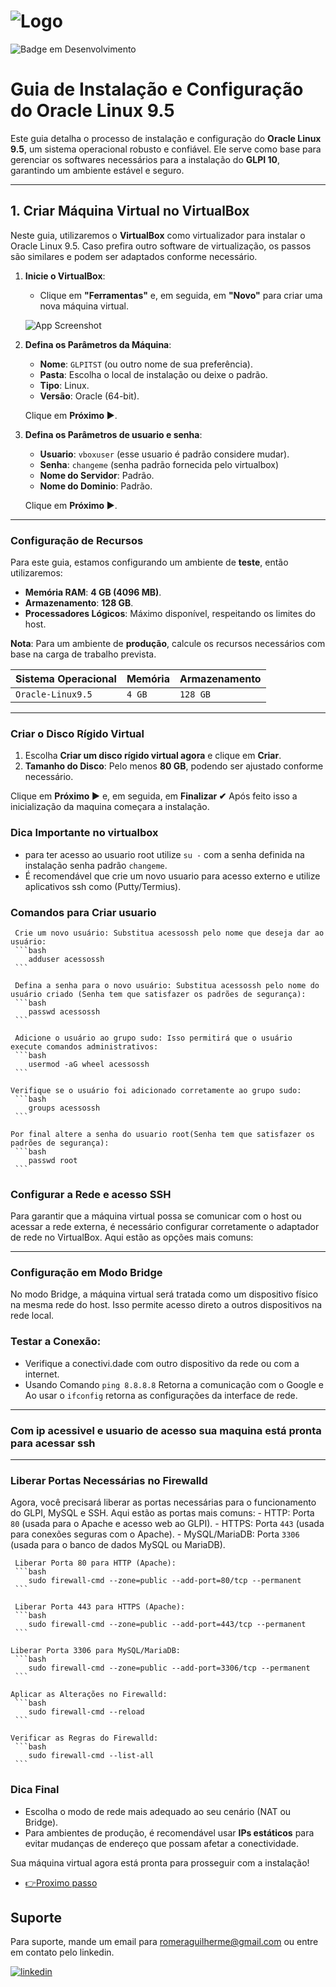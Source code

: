 # ![Logo](https://i.ibb.co/hM1bC3X/2.png)  
![Badge em Desenvolvimento](http://img.shields.io/static/v1?label=STATUS&message=EM%20DESENVOLVIMENTO&color=GREEN&style=for-the-badge)

# Guia de Instalação e Configuração do Oracle Linux 9.5  

Este guia detalha o processo de instalação e configuração do **Oracle Linux 9.5**, um sistema operacional robusto e confiável. Ele serve como base para gerenciar os softwares necessários para a instalação do **GLPI 10**, garantindo um ambiente estável e seguro.  

---

## 1. Criar Máquina Virtual no VirtualBox  

Neste guia, utilizaremos o **VirtualBox** como virtualizador para instalar o Oracle Linux 9.5. Caso prefira outro software de virtualização, os passos são similares e podem ser adaptados conforme necessário.  

1. **Inicie o VirtualBox**:  
   - Clique em **"Ferramentas"** e, em seguida, em **"Novo"** para criar uma nova máquina virtual.  

   ![App Screenshot](https://kfocus.org/img/wf/vbox-w11/vbox-newvm-000.webp?1725558517)  

2. **Defina os Parâmetros da Máquina**:  

   - **Nome**: `GLPITST` (ou outro nome de sua preferência).  
   - **Pasta**: Escolha o local de instalação ou deixe o padrão.  
   - **Tipo**: Linux.  
   - **Versão**: Oracle (64-bit).  

   Clique em **Próximo ▶**.


3. **Defina os Parâmetros de usuario e senha**:  

   - **Usuario**: `vboxuser` (esse usuario é padrão considere mudar).  
   - **Senha**: `changeme` (senha padrão fornecida pelo virtualbox) 
   - **Nome do Servidor**: Padrão.  
   - **Nome do Dominio**: Padrão.

   Clique em **Próximo ▶**.

---

### **Configuração de Recursos**  

Para este guia, estamos configurando um ambiente de **teste**, então utilizaremos:  

- **Memória RAM**: **4 GB (4096 MB)**.  
- **Armazenamento**: **128 GB**.  
- **Processadores Lógicos**: Máximo disponível, respeitando os limites do host.  

**Nota**: Para um ambiente de **produção**, calcule os recursos necessários com base na carga de trabalho prevista.  

| Sistema Operacional | Memória | Armazenamento |  
|:--------------------|:--------|:--------------|  
| `Oracle-Linux9.5`   | `4 GB`  | `128 GB`      |  

---

### **Criar o Disco Rígido Virtual**  

1. Escolha **Criar um disco rígido virtual agora** e clique em **Criar**.   
2. **Tamanho do Disco**: Pelo menos **80 GB**, podendo ser ajustado conforme necessário.  

Clique em **Próximo ▶** e, em seguida, em **Finalizar ✔** Após feito isso a inicialização da maquina começara a instalação.   

### **Dica Importante no virtualbox**  
- para ter acesso ao usuario root utilize `su -` com a senha definida na instalação senha padrão `changeme`.  
- É recomendável que crie um novo usuario para acesso externo e utilize aplicativos ssh como (Putty/Termius).

### **Comandos para Criar usuario**

     Crie um novo usuário: Substitua acessossh pelo nome que deseja dar ao usuário:
     ```bash
        adduser acessossh
     ```

     Defina a senha para o novo usuário: Substitua acessossh pelo nome do usuário criado (Senha tem que satisfazer os padrões de segurança):
     ```bash
        passwd acessossh
     ```
     
     Adicione o usuário ao grupo sudo: Isso permitirá que o usuário execute comandos administrativos:
     ```bash
        usermod -aG wheel acessossh
     ```

    Verifique se o usuário foi adicionado corretamente ao grupo sudo:
     ```bash
        groups acessossh
     ```

    Por final altere a senha do usuario root(Senha tem que satisfazer os padrões de segurança):
     ```bash
        passwd root
     ```

### **Configurar a Rede e acesso SSH**

Para garantir que a máquina virtual possa se comunicar com o host ou acessar a rede externa, é necessário configurar corretamente o adaptador de rede no VirtualBox. Aqui estão as opções mais comuns:

---
 
### **Configuração em Modo Bridge**  
No modo Bridge, a máquina virtual será tratada como um dispositivo físico na mesma rede do host. Isso permite acesso direto a outros dispositivos na rede local.  

### **Testar a Conexão**:  
   - Verifique a conectivi.dade com outro dispositivo da rede ou com a internet.
   - Usando Comando `ping 8.8.8.8` Retorna a comunicação com o Google e Ao usar o `ifconfig` retorna as configurações da interface de rede.

---

###  **Com ip acessivel e usuario de acesso sua maquina está pronta para acessar ssh**

---

### **Liberar Portas Necessárias no Firewalld**
Agora, você precisará liberar as portas necessárias para o funcionamento do GLPI, MySQL e SSH. Aqui estão as portas mais comuns:
    - HTTP: Porta `80` (usada para o Apache e acesso web ao GLPI).
    - HTTPS: Porta `443` (usada para conexões seguras com o Apache).
    - MySQL/MariaDB: Porta `3306` (usada para o banco de dados MySQL ou MariaDB).

     Liberar Porta 80 para HTTP (Apache):
     ```bash
        sudo firewall-cmd --zone=public --add-port=80/tcp --permanent
     ```
     
     Liberar Porta 443 para HTTPS (Apache):
     ```bash
        sudo firewall-cmd --zone=public --add-port=443/tcp --permanent
     ```

    Liberar Porta 3306 para MySQL/MariaDB:
     ```bash
        sudo firewall-cmd --zone=public --add-port=3306/tcp --permanent
     ```

    Aplicar as Alterações no Firewalld:
     ```bash
        sudo firewall-cmd --reload
     ```

    Verificar as Regras do Firewalld:
     ```bash
        sudo firewall-cmd --list-all
     ```

### **Dica Final**  
- Escolha o modo de rede mais adequado ao seu cenário (NAT ou Bridge).  
- Para ambientes de produção, é recomendável usar **IPs estáticos** para evitar mudanças de endereço que possam afetar a conectividade.  

Sua máquina virtual agora está pronta para prosseguir com a instalação!

 - [👉Proximo passo](https://github.com/RomeraSCR/GLPI10_NA_PRATICA/blob/main/PASSO3-APACHE-PHP.md)


## Suporte

Para suporte, mande um email para romeraguilherme@gmail.com ou entre em contato pelo linkedin.


[![linkedin](https://img.shields.io/badge/linkedin-0A66C2?style=for-the-badge&logo=linkedin&logoColor=white)](https://www.linkedin.com/in/guilherme-romera-569801267/)
